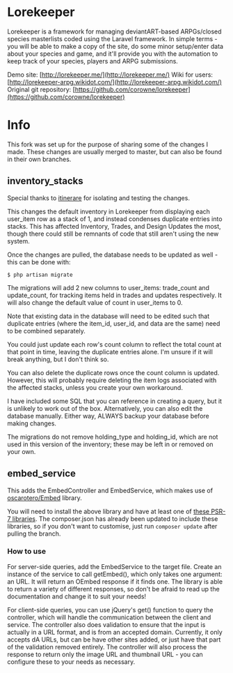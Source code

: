 # Lorekeeper

Lorekeeper is a framework for managing deviantART-based ARPGs/closed species masterlists coded using the Laravel framework. In simple terms - you will be able to make a copy of the site, do some minor setup/enter data about your species and game, and it'll provide you with the automation to keep track of your species, players and ARPG submissions.

Demo site: [http://lorekeeper.me/](http://lorekeeper.me/)
Wiki for users: [http://lorekeeper-arpg.wikidot.com/](http://lorekeeper-arpg.wikidot.com/)
Original git repository: [https://github.com/corowne/lorekeeper](https://github.com/corowne/lorekeeper)

# Info

This fork was set up for the purpose of sharing some of the changes I made. These changes are usually merged to master, but can also be found in their own branches.

## inventory_stacks

Special thanks to [itinerare](https://github.com/itinerare) for isolating and testing the changes.

This changes the default inventory in Lorekeeper from displaying each user_item row as a stack of 1, and instead condenses duplicate entries into stacks. This has affected Inventory, Trades, and Design Updates the most, though there could still be remnants of code that still aren't using the new system.

Once the changes are pulled, the database needs to be updated as well - this can be done with:

```
$ php artisan migrate
```

The migrations will add 2 new columns to user_items: trade_count and update_count, for tracking items held in trades and updates respectively. It will also change the default value of count in user_items to 0.

Note that existing data in the database will need to be edited such that duplicate entries (where the item_id, user_id, and data are the same) need to be combined separately.

You could just update each row's count column to reflect the total count at that point in time, leaving the duplicate entries alone. I'm unsure if it will break anything, but I don't think so.

You can also delete the duplicate rows once the count column is updated. However, this will probably require deleting the item logs associated with the affected stacks, unless you create your own workaround.

I have included some SQL that you can reference in creating a query, but it is unlikely to work out of the box. Alternatively, you can also edit the database manually. Either way, ALWAYS backup your database before making changes.

The migrations do not remove holding_type and holding_id, which are not used in this version of the inventory; these may be left in or removed on your own.

## embed_service

This adds the EmbedController and EmbedService, which makes use of [oscarotero/Embed](https://github.com/oscarotero/Embed) library.

You will need to install the above library and have at least one of [these PSR-7 libraries](https://github.com/middlewares/awesome-psr15-middlewares#psr-7-implementations). The composer.json has already been updated to include these libraries, so if you don't want to customise, just run `composer update` after pulling the branch.

### How to use

For server-side queries, add the EmbedService to the target file. Create an instance of the service to call getEmbed(), which only takes one argument: an URL. It will return an OEmbed response if it finds one. The library is able to return a variety of different responses, so don't be afraid to read up the documentation and change it to suit your needs!

For client-side queries, you can use jQuery's get() function to query the controller, which will handle the communication between the client and service. The controller also does validation to ensure that the input is actually in a URL format, and is from an accepted domain. 
Currently, it only accepts dA URLs, but can be have other sites added, or just have that part of the validation removed entirely.
The controller will also process the response to return only the image URL and thumbnail URL - you can configure these to your needs as necessary. 

